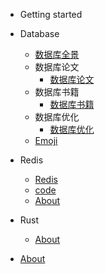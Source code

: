 - Getting started

- Database

  - [数据库全景](md/Database/README.md)
  - 数据库论文
    - [数据库论文](md/Database/09_paper/README.md)
  - 数据库书籍
    - [数据库书籍](md/Database/10_books/README.md)
  - 数据库优化
    - [数据库优化](md/Database/08_optimizer/README.md)
  - [Emoji](emoji.md)

- Redis

  - [Redis](md/Redis/README.md)
  - [code](md/Redis/code.md)
  - [About](md/Redis/about.md)

- Rust

  - [About](md/Rust/about.md)

- [About](about.md)
